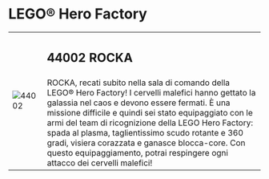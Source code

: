 # LEGO® Hero Factory

<table>
<tbody>
  <tr>
    <td rowspan="2"><img src="https://www.lego.com/cdn/product-assets/product.img.pri/44002_prod.jpg" alt="44002"></td>
    <td>
      <h2>44002 ROCKA</h2>
    </td>
  </tr>
  <tr>
    <td valign="top">ROCKA, recati subito nella sala di comando della LEGO® Hero Factory! I cervelli malefici hanno gettato la galassia nel caos e devono essere fermati. È una missione difficile e quindi sei stato equipaggiato con le armi del team di ricognizione della LEGO Hero Factory: spada al plasma, taglientissimo scudo rotante e 360 gradi, visiera corazzata e ganasce blocca-core. Con questo equipaggiamento, potrai respingere ogni attacco dei cervelli malefici!</td>
  </tr>
</tbody>
</table>
